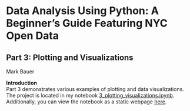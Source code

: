 # Data Analysis Using Python: A Beginner’s Guide Featuring NYC Open Data
## Part 3: Plotting and Visualizations  
Mark Bauer

**Introduction**  
Part 3 demonstrates various examples of plotting and data visualizations. The project is located in my notebook [3_plotting_visualizations.ipynb](https://github.com/mebauer/data-analysis-using-python/blob/master/3-plotting-data-visualizations/3_plotting_visualizations.ipynb). Additionally, you can view the notebook as a static webpage [here](https://nbviewer.jupyter.org/github/mebauer/data-analysis-using-python/blob/master/3-plotting-data-visualizations/3_plotting_visualizations.ipynb).